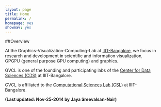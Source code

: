 ```yaml
---
layout: page
title: Home
permalink: /
homepage: yes
shownav: yes
---
```


##Overview

At the Graphics-Visualization-Computing-Lab at [IIIT-Bangalore](http://www.iiitb.ac.in), we focus in research and development in scientific and information visualization, GPGPU (general purpose GPU computing) and graphics.

GVCL is one of the founding and participating labs of the [Center for Data Sciences (CDS)](http://osl.iiitb.ac.in/~cds/wordpress/) at IIIT-Bangalore. 

GVCL is affiliated to the [Computational Sciences Lab (CSL)](http://www.iiitb.ac.in/csl/index.html) at IIIT-Bangalore.

**(Last updated: Nov-25-2014 by Jaya Sreevalsan-Nair)**
